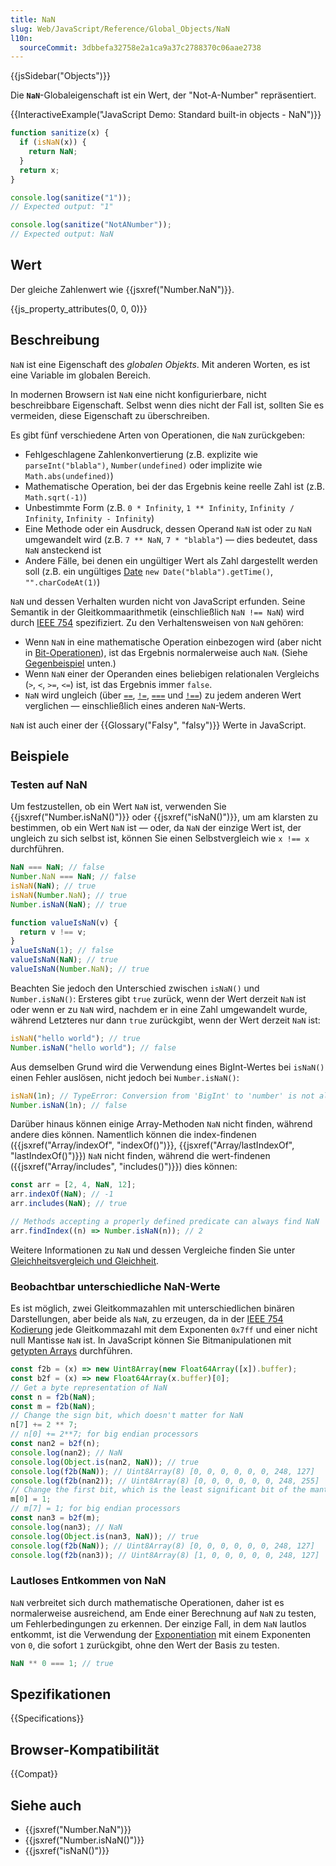 ```yaml
---
title: NaN
slug: Web/JavaScript/Reference/Global_Objects/NaN
l10n:
  sourceCommit: 3dbbefa32758e2a1ca9a37c2788370c06aae2738
---
```


{{jsSidebar("Objects")}}

Die **`NaN`**-Globaleigenschaft ist ein Wert, der "Not-A-Number" repräsentiert.

{{InteractiveExample("JavaScript Demo: Standard built-in objects - NaN")}}

```js interactive-example
function sanitize(x) {
  if (isNaN(x)) {
    return NaN;
  }
  return x;
}

console.log(sanitize("1"));
// Expected output: "1"

console.log(sanitize("NotANumber"));
// Expected output: NaN
```

## Wert

Der gleiche Zahlenwert wie {{jsxref("Number.NaN")}}.

{{js_property_attributes(0, 0, 0)}}

## Beschreibung

`NaN` ist eine Eigenschaft des _globalen Objekts_. Mit anderen Worten, es ist eine Variable im globalen Bereich.

In modernen Browsern ist `NaN` eine nicht konfigurierbare, nicht beschreibbare Eigenschaft. Selbst wenn dies nicht der Fall ist, sollten Sie es vermeiden, diese Eigenschaft zu überschreiben.

Es gibt fünf verschiedene Arten von Operationen, die `NaN` zurückgeben:

- Fehlgeschlagene Zahlenkonvertierung (z.B. explizite wie `parseInt("blabla")`, `Number(undefined)` oder implizite wie `Math.abs(undefined)`)
- Mathematische Operation, bei der das Ergebnis keine reelle Zahl ist (z.B. `Math.sqrt(-1)`)
- Unbestimmte Form (z.B. `0 * Infinity`, `1 ** Infinity`, `Infinity / Infinity`, `Infinity - Infinity`)
- Eine Methode oder ein Ausdruck, dessen Operand `NaN` ist oder zu `NaN` umgewandelt wird (z.B. `7 ** NaN`, `7 * "blabla"`) — dies bedeutet, dass `NaN` ansteckend ist
- Andere Fälle, bei denen ein ungültiger Wert als Zahl dargestellt werden soll (z.B. ein ungültiges [Date](/de/docs/Web/JavaScript/Reference/Global_Objects/Date) `new Date("blabla").getTime()`, `"".charCodeAt(1)`)

`NaN` und dessen Verhalten wurden nicht von JavaScript erfunden. Seine Semantik in der Gleitkommaarithmetik (einschließlich `NaN !== NaN`) wird durch [IEEE 754](https://en.wikipedia.org/wiki/Double_precision_floating-point_format) spezifiziert. Zu den Verhaltensweisen von `NaN` gehören:

- Wenn `NaN` in eine mathematische Operation einbezogen wird (aber nicht in [Bit-Operationen](/de/docs/Web/JavaScript/Reference/Operators#bitwise_shift_operators)), ist das Ergebnis normalerweise auch `NaN`. (Siehe [Gegenbeispiel](#lautloses_entkommen_von_nan) unten.)
- Wenn `NaN` einer der Operanden eines beliebigen relationalen Vergleichs (`>`, `<`, `>=`, `<=`) ist, ist das Ergebnis immer `false`.
- `NaN` wird ungleich (über [`==`](/de/docs/Web/JavaScript/Reference/Operators/Equality), [`!=`](/de/docs/Web/JavaScript/Reference/Operators/Inequality), [`===`](/de/docs/Web/JavaScript/Reference/Operators/Strict_equality) und [`!==`](/de/docs/Web/JavaScript/Reference/Operators/Strict_inequality)) zu jedem anderen Wert verglichen — einschließlich eines anderen `NaN`-Werts.

`NaN` ist auch einer der {{Glossary("Falsy", "falsy")}} Werte in JavaScript.

## Beispiele

### Testen auf NaN

Um festzustellen, ob ein Wert `NaN` ist, verwenden Sie {{jsxref("Number.isNaN()")}} oder {{jsxref("isNaN()")}}, um am klarsten zu bestimmen, ob ein Wert `NaN` ist — oder, da `NaN` der einzige Wert ist, der ungleich zu sich selbst ist, können Sie einen Selbstvergleich wie `x !== x` durchführen.

```js
NaN === NaN; // false
Number.NaN === NaN; // false
isNaN(NaN); // true
isNaN(Number.NaN); // true
Number.isNaN(NaN); // true

function valueIsNaN(v) {
  return v !== v;
}
valueIsNaN(1); // false
valueIsNaN(NaN); // true
valueIsNaN(Number.NaN); // true
```

Beachten Sie jedoch den Unterschied zwischen `isNaN()` und `Number.isNaN()`: Ersteres gibt `true` zurück, wenn der Wert derzeit `NaN` ist oder wenn er zu `NaN` wird, nachdem er in eine Zahl umgewandelt wurde, während Letzteres nur dann `true` zurückgibt, wenn der Wert derzeit `NaN` ist:

```js
isNaN("hello world"); // true
Number.isNaN("hello world"); // false
```

Aus demselben Grund wird die Verwendung eines BigInt-Wertes bei `isNaN()` einen Fehler auslösen, nicht jedoch bei `Number.isNaN()`:

```js
isNaN(1n); // TypeError: Conversion from 'BigInt' to 'number' is not allowed.
Number.isNaN(1n); // false
```

Darüber hinaus können einige Array-Methoden `NaN` nicht finden, während andere dies können. Namentlich können die index-findenen ({{jsxref("Array/indexOf", "indexOf()")}}, {{jsxref("Array/lastIndexOf", "lastIndexOf()")}}) `NaN` nicht finden, während die wert-findenen ({{jsxref("Array/includes", "includes()")}}) dies können:

```js
const arr = [2, 4, NaN, 12];
arr.indexOf(NaN); // -1
arr.includes(NaN); // true

// Methods accepting a properly defined predicate can always find NaN
arr.findIndex((n) => Number.isNaN(n)); // 2
```

Weitere Informationen zu `NaN` und dessen Vergleiche finden Sie unter [Gleichheitsvergleich und Gleichheit](/de/docs/Web/JavaScript/Guide/Equality_comparisons_and_sameness).

### Beobachtbar unterschiedliche NaN-Werte

Es ist möglich, zwei Gleitkommazahlen mit unterschiedlichen binären Darstellungen, aber beide als `NaN`, zu erzeugen, da in der [IEEE 754 Kodierung](https://en.wikipedia.org/wiki/NaN#Floating_point) jede Gleitkommazahl mit dem Exponenten `0x7ff` und einer nicht null Mantisse `NaN` ist. In JavaScript können Sie Bitmanipulationen mit [getypten Arrays](/de/docs/Web/JavaScript/Guide/Typed_arrays) durchführen.

```js
const f2b = (x) => new Uint8Array(new Float64Array([x]).buffer);
const b2f = (x) => new Float64Array(x.buffer)[0];
// Get a byte representation of NaN
const n = f2b(NaN);
const m = f2b(NaN);
// Change the sign bit, which doesn't matter for NaN
n[7] += 2 ** 7;
// n[0] += 2**7; for big endian processors
const nan2 = b2f(n);
console.log(nan2); // NaN
console.log(Object.is(nan2, NaN)); // true
console.log(f2b(NaN)); // Uint8Array(8) [0, 0, 0, 0, 0, 0, 248, 127]
console.log(f2b(nan2)); // Uint8Array(8) [0, 0, 0, 0, 0, 0, 248, 255]
// Change the first bit, which is the least significant bit of the mantissa and doesn't matter for NaN
m[0] = 1;
// m[7] = 1; for big endian processors
const nan3 = b2f(m);
console.log(nan3); // NaN
console.log(Object.is(nan3, NaN)); // true
console.log(f2b(NaN)); // Uint8Array(8) [0, 0, 0, 0, 0, 0, 248, 127]
console.log(f2b(nan3)); // Uint8Array(8) [1, 0, 0, 0, 0, 0, 248, 127]
```

### Lautloses Entkommen von NaN

`NaN` verbreitet sich durch mathematische Operationen, daher ist es normalerweise ausreichend, am Ende einer Berechnung auf `NaN` zu testen, um Fehlerbedingungen zu erkennen. Der einzige Fall, in dem `NaN` lautlos entkommt, ist die Verwendung der [Exponentiation](/de/docs/Web/JavaScript/Reference/Operators/Exponentiation) mit einem Exponenten von `0`, die sofort `1` zurückgibt, ohne den Wert der Basis zu testen.

```js
NaN ** 0 === 1; // true
```

## Spezifikationen

{{Specifications}}

## Browser-Kompatibilität

{{Compat}}

## Siehe auch

- {{jsxref("Number.NaN")}}
- {{jsxref("Number.isNaN()")}}
- {{jsxref("isNaN()")}}
